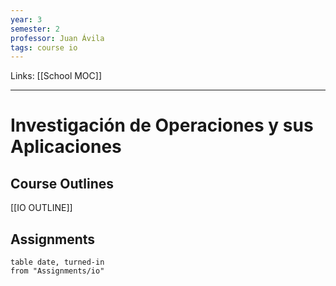 ```yaml
---
year: 3
semester: 2
professor: Juan Ávila
tags: course io
---
```

Links: [[School MOC]]
___
# Investigación de Operaciones y sus Aplicaciones
## Course Outlines
[[IO OUTLINE]]

## Assignments
```dataview
table date, turned-in
from "Assignments/io"
```

